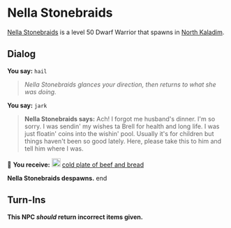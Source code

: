 # Nella Stonebraids



[Nella Stonebraids](/npc/67090) is a level 50 Dwarf Warrior that spawns in [North Kaladim](/zone/67).



## Dialog

**You say:** `hail`



>*Nella Stonebraids glances your direction, then returns to what she was doing.*

**You say:** `jark`



>**Nella Stonebraids says:** Ach! I forgot me husband's dinner. I'm so sorry. I was sendin' my wishes ta Brell for health and long life. I was just floatin' coins into the wishin' pool. Usually it's for children but things haven't been so good lately. Here, please take this to him and tell him where I was.


 &#127873; **You receive:**  <img style="background:url(/static/icons/blank_slot.gif);width:20px;height:20px;" src="/static/icons/item_1019.png" alt="" /> <a
                                href="/item/29007" data-url="29007" class="tooltip-link link">cold plate of beef and bread</a>


**Nella Stonebraids despawns.**
end



## Turn-Ins



**This NPC *should* return incorrect items given.**





